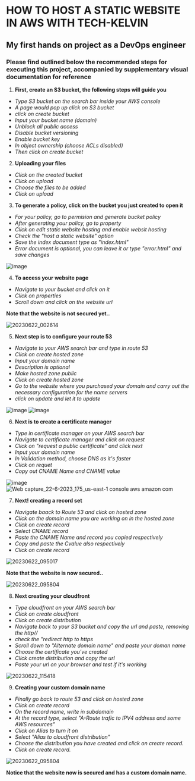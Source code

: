 # HOW TO HOST A STATIC WEBSITE IN AWS WITH TECH-KELVIN #
## My first hands on project as a DevOps engineer ##

### Please find outlined below the recommended steps for executing this project, accompanied by supplementary visual documentation for reference ###

1. **First, create an S3 bucket, the following steps will guide you**
+ *Type S3 bucket on the search bar inside your AWS console*
+ *A page would pop up click on S3 bucket*
+ *click on create bucket*
+ *Input your bucket name (domain)*
+ *Unblock all public access*
+ *Disable bucket versioning*
+ *Enable bucket key*
+ *In object ownership (choose ACLs disabled)*
+ *Then click on create bucket*

2. **Uploading your files**
+ *Click on the created bucket*
+ *Click on upload*
+ *Choose the files to be added*
+ *Click on upload*
  
3. **To generate a policy, click on the bucket you just created to open it**
+ *For your policy, go to permision and generate bucket policy*
+ *After generating your policy, go to property*
+ *Click on edit static website hosting and enable websit hosting*
+ *Check the "host a static website" option*
+ *Save the index document type as "index.html"*
+ *Error document is optional, you can leave it or type "error.html" and save changes*

![image](https://github.com/kelvind627/Class-Project/assets/136044631/18765234-7d5d-4885-9cc8-ceeb1f2e73b8)

4. **To access your website page**
+ *Navigate to your bucket and click on it*
+ *Click on properties*
+ *Scroll down and click on the website url*

**Note that the website is not secured yet..** 

![20230622_002614](https://github.com/kelvind627/Class-Project/assets/136044631/d7b89e84-16b8-4a2a-bee3-60688280686d)

5. **Next step is to configure your route 53**
+ *Navigate to your AWS search bar and type in route 53*
+ *Click on create hosted zone*
+ *Input your domain name*
+ *Description is optional*
+ *Make hosted zone public*
+ *Click on create hosted zone*
+ *Go to the website where you purchased your domain and carry out the necessary configuration for the name servers*
+ *click on update and let it to update*
  
![image](https://github.com/kelvind627/Class-Project/assets/136044631/851e83e3-f2f4-49b0-8800-dfe360fafcf8)
![image](https://github.com/kelvind627/Class-Project/assets/136044631/fa37fb49-a589-4c60-8321-e745a59bd75d)

6. **Next is to create a certificate manager**
+ *Type in certificate manager on your AWS search bar*
+ *Navigate to certificate manager and click on request*
+ *Click on "request a public certificate" and click next*
+ *Input your domain name*
+ *In Validation method, choose DNS as it's faster*
+ *Click on requet*
+ *Copy out CNAME Name and CNAME value*
  
![image](https://github.com/kelvind627/Class-Project/assets/136044631/fcf96bfb-6766-43ae-8d99-b2ff77d1e5c6)
![Web capture_22-6-2023_175_us-east-1 console aws amazon com](https://github.com/kelvind627/Class-Project/assets/136044631/82e951ea-f675-4eec-a75a-c0c93b96b53f)

7. **Next! creating a record set**
+ *Navigate baack to Route 53 and click on hosted zone*
+ *Click on the domain name you are working on in the hosted zone*
+ *Click on create record*
+ *Select CNAME record*
+ *Paste the CNAME Name and record you copied respectively*
+ *Copy and paste the Cvalue also respectively*
+ *Click on create record*
 

![20230622_095017](https://github.com/kelvind627/Class-Project/assets/136044631/fa52d1a3-c0a9-4da7-a958-b257d67d06c0)

**Note that the website is now secured..**

![20230622_095804](https://github.com/kelvind627/Class-Project/assets/136044631/c114360f-b2d2-4b9e-869b-6cae2d4bf97a)

8. **Next creating your cloudfront**
+ *Type cloudfront on your AWS search bar*
+ *Click on create cloudfront*
+ *Click on create distribution*
+ *Navigate back to your S3 bucket and copy the url and paste, removing the http//*
+ *check the "redirect http to https*
+ *Scroll down to "Alternate domain name" and paste your doman name*
+ *Choose the certificate you've created*
+ *Click create distribution and copy the url*
+ *Paste your url on your browser and test if it's working*

![20230622_115418](https://github.com/kelvind627/Class-Project/assets/136044631/6b48895d-33bb-42bb-a933-5ff6f1f372da)

9. **Creating your custom domain name**
+ *Finally go back to route 53 and click on hosted zone*
+ *Click on create record*
+ *On the record name, write in subdomain*
+ *At the record type, select "A-Route trafic to IPV4 address and some AWS resources"*
+ *Click on Alias to turn it on*
+ *Select "Alias to cloudfront distribution"*
+ *Choose the distribution you have created and click on create record.*
+ *Click on create record.*

![20230622_095804](https://github.com/kelvind627/Class-Project/assets/136044631/deca58f7-c1d0-4b29-bf15-5f2629839ae3)

**Notice that the website now is secured and has a custom domain name.**









  





